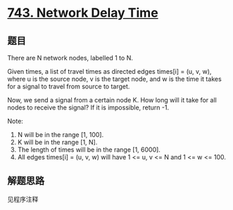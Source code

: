 # [743. Network Delay Time](https://leetcode-cn.com/problems/network-delay-time/)

## 题目

There are N network nodes, labelled 1 to N.

Given times, a list of travel times as directed edges times[i] = (u, v, w), where u is the source node, v is the target node, and w is the time it takes for a signal to travel from source to target.

Now, we send a signal from a certain node K. How long will it take for all nodes to receive the signal? If it is impossible, return -1.

Note:

1. N will be in the range [1, 100].
1. K will be in the range [1, N].
1. The length of times will be in the range [1, 6000].
1. All edges times[i] = (u, v, w) will have 1 <= u, v <= N and 1 <= w <= 100.

## 解题思路

见程序注释
